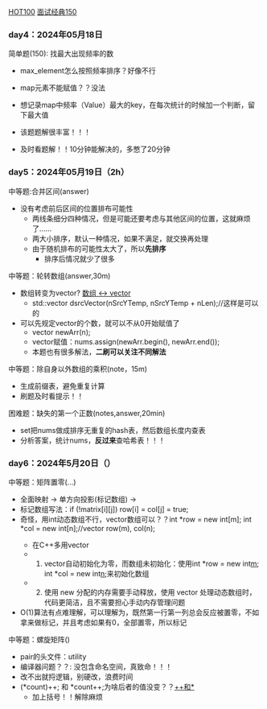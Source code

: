 [HOT100](https://leetcode.cn/studyplan/top-100-liked/)
[面试经典150](https://leetcode.cn/studyplan/top-interview-150/)
### day4：2024年05月18日

简单题(150): 找最大出现频率的数
- max_element怎么按照频率排序？好像不行

- map元素不能赋值？？没法

- 想记录map中频率（Value）最大的key，在每次统计的时候加一个判断，留下最大值

- 该题题解很丰富！！！

- 及时看题解！！10分钟能解决的，多憋了20分钟
### day5：2024年05月19日（2h）
中等题:合并区间(answer)
- 没有考虑前后区间的位置排布可能性
  - 两线条细分四种情况，但是可能还要考虑与其他区间的位置，这就麻烦了......
  - 两大小排序，默认一种情况，如果不满足，就交换再处理
  - 由于随机排布的可能性太大了，所以**先排序**
    - 排序后情况就少了很多

中等题：轮转数组(answer,30m)
- 数组转变为vector? [数组 <-> vector](https://blog.csdn.net/u012719076/article/details/137044042)
  - std::vector<double > dsrcVector(nSrcYTemp, nSrcYTemp + nLen);//这样是可以的
- 可以先规定vector的个数，就可以不从0开始赋值了
  - vector<int> newArr(n);
  - vector赋值：nums.assign(newArr.begin(), newArr.end());
  - 本题也有很多解法，**二刷可以关注不同解法**

中等题：除自身以外数组的乘积(note，15m)
- 生成前缀表，避免重复计算
- 刷题及时看提示！！

困难题：缺失的第一个正数(notes,answer,20min)
- set把nums做成排序无重复的hash表，然后数组长度内查表
- 分析答案，统计nums，**反过来**查哈希表！！！

### day6：2024年5月20日（）
中等题：矩阵置零(...)
  - 全面映射 -> 单方向投影(标记数组) ->
  - 标记数组写法：if (!matrix[i][j]) row[i] = col[j] = true;
  - 奇怪，用int动态数组不行，vector数组可以？？int *row = new int[m]; int *col = new int[n];//vector<int> row(m), col(n);
    - 在C++多用vector
    - 1. vector自动初始化为零，而数组未初始化：使用int *row = new int[m](); int *col = new int[n]();来初始化数组
    - 2. 使用 new 分配的内存需要手动释放，使用 vector 处理动态数组时，代码更简洁，且不需要担心手动内存管理问题
  - O(1)算法有点难理解，可以理解为，既然第一行第一列总会反应被置零，不如拿来做标记，并且考虑如果有0，全部置零，所以标记

中等题：螺旋矩阵()
  - pair的头文件：utility
  - 编译器问题？？: 没包含命名空间，真致命！！！
  - 改不出就捋逻辑，别硬改，浪费时间
  - (*count)++; 和 *count++;为啥后者的值没变？？[++和*](https://blog.csdn.net/weixin_67916525/article/details/132415262)
    - 加上括号！！解除麻烦

